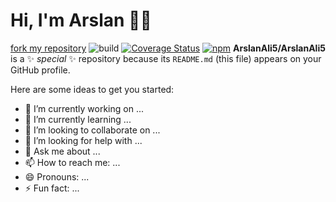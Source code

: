 # Hi, I'm Arslan 👋✨

[fork my repository](https://github.com/user/repository/fork)
![build](https://github.com/ntkme/github-buttons/workflows/build/badge.svg)
[![Coverage Status](https://coveralls.io/repos/github/ntkme/github-buttons/badge.svg)](https://coveralls.io/github/ntkme/github-buttons)
[![npm](https://img.shields.io/npm/v/github-buttons)](https://www.npmjs.com/github-buttons)
**ArslanAli5/ArslanAli5** is a ✨ _special_ ✨ repository because its `README.md` (this file) appears on your GitHub profile.

Here are some ideas to get you started:

- 🔭 I’m currently working on ...
- 🌱 I’m currently learning ...
- 👯 I’m looking to collaborate on ...
- 🤔 I’m looking for help with ...
- 💬 Ask me about ...
- 📫 How to reach me: ...
- 😄 Pronouns: ...
- ⚡ Fun fact: ...

